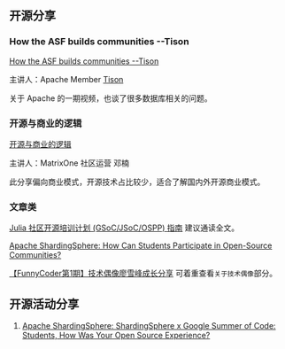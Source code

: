 
## 开源分享

### How the ASF builds communities --Tison

[How the ASF builds communities --Tison](https://www.bilibili.com/video/BV1ya411i7qr)

主讲人：Apache Member [Tison](https://github.com/tisonkun)

关于 Apache 的一期视频，也谈了很多数据库相关的问题。



### 开源与商业的逻辑

[开源与商业的逻辑](https://www.bilibili.com/video/BV1Av4y1T7AA)

主讲人：MatrixOne 社区运营 邓楠

此分享偏向商业模式，开源技术占比较少，适合了解国内外开源商业模式。

### 文章类

[Julia 社区开源培训计划 (GSoC/JSoC/OSPP) 指南](https://mp.weixin.qq.com/s/loB6AEOwxduLj2VSplk2NQ) 建议通读全文。

[Apache ShardingSphere: How Can Students Participate in Open-Source Communities?](https://medium.com/geekculture/how-can-students-participate-in-open-source-communities-ff30a08169ef)

[【FunnyCoder第1期】技术偶像廖雪峰成长分享](https://zhuanlan.zhihu.com/p/335029724) 可着重查看`关于技术偶像`部分。

## 开源活动分享

1. [Apache ShardingSphere: ShardingSphere x Google Summer of Code: Students, How Was Your Open Source Experience?](https://medium.com/nerd-for-tech/shardingsphere-x-google-summer-of-code-students-how-was-your-open-source-experience-cd1a635e8882)

